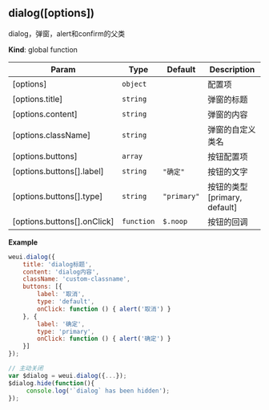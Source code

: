 <a name="dialog"></a>

## dialog([options])
dialog，弹窗，alert和confirm的父类

**Kind**: global function  

| Param | Type | Default | Description |
| --- | --- | --- | --- |
| [options] | <code>object</code> |  | 配置项 |
| [options.title] | <code>string</code> |  | 弹窗的标题 |
| [options.content] | <code>string</code> |  | 弹窗的内容 |
| [options.className] | <code>string</code> |  | 弹窗的自定义类名 |
| [options.buttons] | <code>array</code> |  | 按钮配置项 |
| [options.buttons[].label] | <code>string</code> | <code>&quot;确定&quot;</code> | 按钮的文字 |
| [options.buttons[].type] | <code>string</code> | <code>&quot;primary&quot;</code> | 按钮的类型 [primary, default] |
| [options.buttons[].onClick] | <code>function</code> | <code>$.noop</code> | 按钮的回调 |

**Example**  
```js
weui.dialog({
    title: 'dialog标题',
    content: 'dialog内容',
    className: 'custom-classname',
    buttons: [{
        label: '取消',
        type: 'default',
        onClick: function () { alert('取消') }
    }, {
        label: '确定',
        type: 'primary',
        onClick: function () { alert('确定') }
    }]
});

// 主动关闭
var $dialog = weui.dialog({...});
$dialog.hide(function(){
     console.log('`dialog` has been hidden');
});
```
